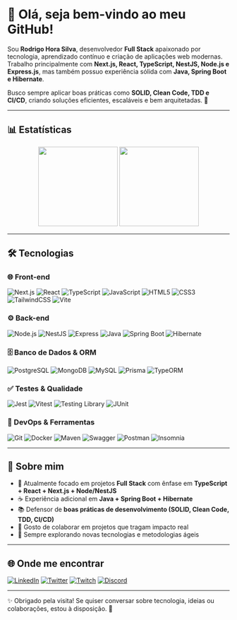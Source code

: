 # 👋 Olá, seja bem-vindo ao meu GitHub!

Sou **Rodrigo Hora Silva**, desenvolvedor **Full Stack** apaixonado por tecnologia, aprendizado contínuo e criação de aplicações web modernas.  
Trabalho principalmente com **Next.js, React, TypeScript, NestJS, Node.js e Express.js**, mas também possuo experiência sólida com **Java, Spring Boot e Hibernate**.  

Busco sempre aplicar boas práticas como **SOLID, Clean Code, TDD e CI/CD**, criando soluções eficientes, escaláveis e bem arquitetadas. 🚀  

---

## 📊 Estatísticas

<div align="center">
  <img height="180em" src="http://github-profile-summary-cards.vercel.app/api/cards/most-commit-language?username=rdGxd&theme=dark&exclude=HTML,CSS,Portugol"/>
  <img height="180em" src="http://github-profile-summary-cards.vercel.app/api/cards/repos-per-language?username=rdGxd&theme=dark&exclude=HTML,CSS,Portugol"/>
</div>

---

## 🛠️ Tecnologias

### 🌐 Front-end  
![Next.js](https://img.shields.io/badge/Next.js-000000?style=for-the-badge&logo=nextdotjs&logoColor=white) ![React](https://img.shields.io/badge/React-61DAFB?style=for-the-badge&logo=react&logoColor=black) ![TypeScript](https://img.shields.io/badge/TypeScript-3178C6?style=for-the-badge&logo=typescript&logoColor=white) ![JavaScript](https://img.shields.io/badge/JavaScript-F7DF1E?style=for-the-badge&logo=javascript&logoColor=black) ![HTML5](https://img.shields.io/badge/HTML5-E34F26?style=for-the-badge&logo=html5&logoColor=white) ![CSS3](https://img.shields.io/badge/CSS3-1572B6?style=for-the-badge&logo=css3&logoColor=white) ![TailwindCSS](https://img.shields.io/badge/TailwindCSS-38B2AC?style=for-the-badge&logo=tailwindcss&logoColor=white) ![Vite](https://img.shields.io/badge/Vite-646CFF?style=for-the-badge&logo=vite&logoColor=white)  

### ⚙️ Back-end  
![Node.js](https://img.shields.io/badge/Node.js-339933?style=for-the-badge&logo=nodedotjs&logoColor=white) ![NestJS](https://img.shields.io/badge/NestJS-E0234E?style=for-the-badge&logo=nestjs&logoColor=white) ![Express](https://img.shields.io/badge/Express-000000?style=for-the-badge&logo=express&logoColor=white) ![Java](https://img.shields.io/badge/Java-007396?style=for-the-badge&logo=openjdk&logoColor=white) ![Spring Boot](https://img.shields.io/badge/Spring_Boot-6DB33F?style=for-the-badge&logo=springboot&logoColor=white) ![Hibernate](https://img.shields.io/badge/Hibernate-59666C?style=for-the-badge&logo=hibernate&logoColor=white)  

### 🗄️ Banco de Dados & ORM  
![PostgreSQL](https://img.shields.io/badge/PostgreSQL-336791?style=for-the-badge&logo=postgresql&logoColor=white) ![MongoDB](https://img.shields.io/badge/MongoDB-47A248?style=for-the-badge&logo=mongodb&logoColor=white) ![MySQL](https://img.shields.io/badge/MySQL-4479A1?style=for-the-badge&logo=mysql&logoColor=white) ![Prisma](https://img.shields.io/badge/Prisma-2D3748?style=for-the-badge&logo=prisma&logoColor=white) ![TypeORM](https://img.shields.io/badge/TypeORM-FF7300?style=for-the-badge&logo=typeorm&logoColor=white)  

### ✅ Testes & Qualidade  
![Jest](https://img.shields.io/badge/Jest-C21325?style=for-the-badge&logo=jest&logoColor=white) ![Vitest](https://img.shields.io/badge/Vitest-6E9F18?style=for-the-badge&logo=vitest&logoColor=white) ![Testing Library](https://img.shields.io/badge/Testing_Library-E33332?style=for-the-badge&logo=testinglibrary&logoColor=white) ![JUnit](https://img.shields.io/badge/JUnit-25A162?style=for-the-badge&logo=junit5&logoColor=white)  

### 🔧 DevOps & Ferramentas  
![Git](https://img.shields.io/badge/Git-F05032?style=for-the-badge&logo=git&logoColor=white) ![Docker](https://img.shields.io/badge/Docker-2496ED?style=for-the-badge&logo=docker&logoColor=white) ![Maven](https://img.shields.io/badge/Maven-C71A36?style=for-the-badge&logo=apachemaven&logoColor=white) ![Swagger](https://img.shields.io/badge/Swagger-85EA2D?style=for-the-badge&logo=swagger&logoColor=black) ![Postman](https://img.shields.io/badge/Postman-FF6C37?style=for-the-badge&logo=postman&logoColor=white) ![Insomnia](https://img.shields.io/badge/Insomnia-5849BE?style=for-the-badge&logo=insomnia&logoColor=white)  

---

## 👤 Sobre mim  

- 🔭 Atualmente focado em projetos **Full Stack** com ênfase em **TypeScript + React + Next.js + Node/NestJS**  
- ☕ Experiência adicional em **Java + Spring Boot + Hibernate**  
- 📚 Defensor de **boas práticas de desenvolvimento (SOLID, Clean Code, TDD, CI/CD)**  
- 🤝 Gosto de colaborar em projetos que tragam impacto real  
- 🚀 Sempre explorando novas tecnologias e metodologias ágeis  

---

## 🌐 Onde me encontrar  

[![LinkedIn](https://img.shields.io/badge/LinkedIn-0077B5.svg?style=for-the-badge&logo=linkedin&logoColor=white)](https://www.linkedin.com/in/rodrigo-hora/) [![Twitter](https://img.shields.io/badge/Twitter-1DA1F2.svg?style=for-the-badge&logo=twitter&logoColor=white)](https://twitter.com/rdGxd) [![Twitch](https://img.shields.io/badge/Twitch-9146FF.svg?style=for-the-badge&logo=Twitch&logoColor=white)](https://twitch.tv/rdgxdd) [![Discord](https://img.shields.io/badge/Discord-5865F2.svg?style=for-the-badge&logo=discord&logoColor=white)](https://discord.com/users/134087002491584512)  

---

✨ Obrigado pela visita! Se quiser conversar sobre tecnologia, ideias ou colaborações, estou à disposição. 🚀

